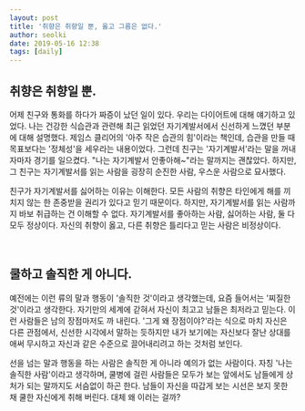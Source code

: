 ```yaml
---
layout: post
title: '취향은 취향일 뿐, 옳고 그름은 없다.'
author: seolki
date: 2019-05-16 12:38
tags: [daily]
---
```


## 취향은 취향일 뿐. 

어제 친구와 통화를 하다가 짜증이 났던 일이 있다. 우리는 다이어트에 대해 얘기하고 있었다. 나는 건강한 식습관과 관련해 최근 읽었던 자기계발서에서 신선하게 느꼈던 부분에 대해 설명했다. 제임스 클리어의 '아주 작은 습관의 힘'이라는 책인데, 습관을 만들 때 목표보다는 '정체성'을 세우라는 내용이었다. 그런데 친구는 '자기계발서'라는 말을 꺼내자마자 경기를 일으켰다. "나는 자기계발서 안좋아해~"라는 말까지는 괜찮았다. 하지만, 그 친구는 자기계발서를 읽는 사람을 굉장히 순진한 사람, 우스운 사람으로 묘사했다.  

친구가 자기계발서를 싫어하는 이유는 이해한다. 모든 사람의 취향은 타인에게 해를 끼치지 않는 한 존중받을 권리가 있다고 믿기 때문이다. 하지만, 자기계발서를 읽는 사람까지 바보 취급하는 건 이해할 수 없다. 자기계발서를 좋아하는 사람, 싫어하는 사람, 둘 다 모두 정상이다. 자신의 취향이 옳고, 다른 취향은 틀리다고 믿는 사람은 비정상이다. 

<br>

## 쿨하고 솔직한 게 아니다.

예전에는 이런 류의 말과 행동이 '솔직한 것'이라고 생각했는데, 요즘 들어서는 '찌질한 것'이라고 생각한다. 자기만의 세계에 갇혀서 자신이 최고고 남들은 최저라고 믿는다. 이런 사람들은 남의 장점마저도 까 내린다. '그게 왜 장점이야?'라는 식으로 마치 자신은 다른 관점에서, 신선한 시각에서 말하는 듯하지만 내가 보기에는 자신보다 잘난 상대를 애써 무시하고 자신과 같은 수준으로 끌어내리려고 하는 것처럼 보인다. 

선을 넘는 말과 행동을 하는 사람은 솔직한 게 아니라 예의가 없는 사람이다. 자칭 '나는 솔직한 사람'이라고 생각하며, 쿨병에 걸린 사람들은 모두가 보는 앞에서도 남들에게 상처가 되는 말까지도 서슴없이 하곤 한다.  남들이 자신을 따갑게 보는 시선은 보지 못한 채 쿨한 자신에게 취해 버린다. 대체 왜 이러는 걸까? 

<br>
<br>
